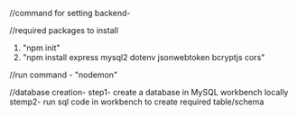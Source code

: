 //command for setting backend-


//required packages to install
1. "npm init"
2. "npm install express mysql2 dotenv jsonwebtoken bcryptjs cors"

//run command - "nodemon"

//database creation- 
step1- create a database in MySQL workbench locally
stemp2- run sql code in workbench to create required table/schema
